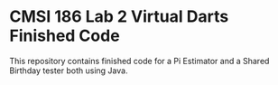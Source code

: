 # CMSI 186 Lab 2 Virtual Darts Finished Code

This repository contains finished code for a Pi Estimator and a Shared Birthday tester both using Java.